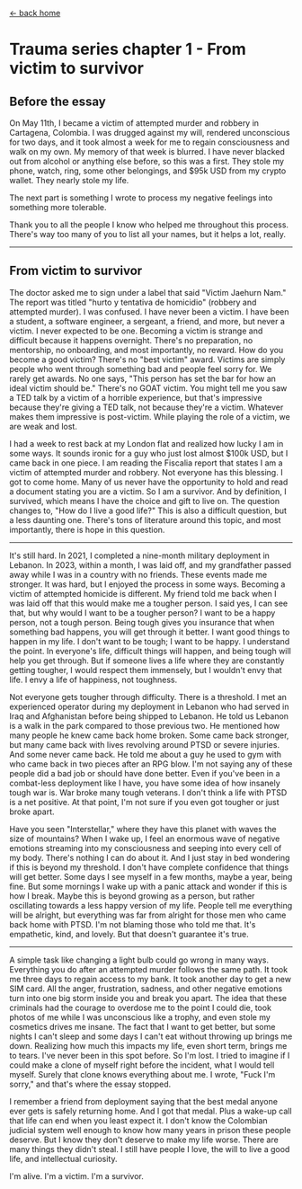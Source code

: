 [<- back home](/blog?home)

# **Trauma series chapter 1 - From victim to survivor**

## Before the essay

On May 11th, I became a victim of attempted murder and robbery in Cartagena, Colombia. I was drugged against my will, rendered unconscious for two days, and it took almost a week for me to regain consciousness and walk on my own. My memory of that week is blurred. I have never blacked out from alcohol or anything else before, so this was a first. They stole my phone, watch, ring, some other belongings, and $95k USD from my crypto wallet. They nearly stole my life.

The next part is something I wrote to process my negative feelings into something more tolerable.

Thank you to all the people I know who helped me throughout this process. There's way too many of you to list all your names, but it helps a lot, really.

----------------------------------------------

## From victim to survivor

The doctor asked me to sign under a label that said "Victim Jaehurn Nam." The report was titled "hurto y tentativa de homicidio" (robbery and attempted murder). I was confused. I have never been a victim. I have been a student, a software engineer, a sergeant, a friend, and more, but never a victim. I never expected to be one. Becoming a victim is strange and difficult because it happens overnight. There's no preparation, no mentorship, no onboarding, and most importantly, no reward. How do you become a good victim? There's no "best victim" award. Victims are simply people who went through something bad and people feel sorry for. We rarely get awards. No one says, "This person has set the bar for how an ideal victim should be." There's no GOAT victim. You might tell me you saw a TED talk by a victim of a horrible experience, but that's impressive because they're giving a TED talk, not because they're a victim. Whatever makes them impressive is post-victim. While playing the role of a victim, we are weak and lost.

I had a week to rest back at my London flat and realized how lucky I am in some ways. It sounds ironic for a guy who just lost almost $100k USD, but I came back in one piece. I am reading the Fiscalia report that states I am a victim of attempted murder and robbery. Not everyone has this blessing. I got to come home. Many of us never have the opportunity to hold and read a document stating you are a victim. So I am a survivor. And by definition, I survived, which means I have the choice and gift to live on. The question changes to, "How do I live a good life?" This is also a difficult question, but a less daunting one. There's tons of literature around this topic, and most importantly, there is hope in this question.

-----------------------

It's still hard. In 2021, I completed a nine-month military deployment in Lebanon. In 2023, within a month, I was laid off, and my grandfather passed away while I was in a country with no friends. These events made me stronger. It was hard, but I enjoyed the process in some ways. Becoming a victim of attempted homicide is different. My friend told me back when I was laid off that this would make me a tougher person. I said yes, I can see that, but why would I want to be a tougher person? I want to be a happy person, not a tough person. Being tough gives you insurance that when something bad happens, you will get through it better. I want good things to happen in my life. I don't want to be tough; I want to be happy. I understand the point. In everyone's life, difficult things will happen, and being tough will help you get through. But if someone lives a life where they are constantly getting tougher, I would respect them immensely, but I wouldn't envy that life. I envy a life of happiness, not toughness.

Not everyone gets tougher through difficulty. There is a threshold. I met an experienced operator during my deployment in Lebanon who had served in Iraq and Afghanistan before being shipped to Lebanon. He told us Lebanon is a walk in the park compared to those previous two. He mentioned how many people he knew came back home broken. Some came back stronger, but many came back with lives revolving around PTSD or severe injuries. And some never came back. He told me about a guy he used to gym with who came back in two pieces after an RPG blow. I'm not saying any of these people did a bad job or should have done better. Even if you've been in a combat-less deployment like I have, you have some idea of how insanely tough war is. War broke many tough veterans. I don't think a life with PTSD is a net positive. At that point, I'm not sure if you even got tougher or just broke apart.

Have you seen "Interstellar," where they have this planet with waves the size of mountains? When I wake up, I feel an enormous wave of negative emotions streaming into my consciousness and seeping into every cell of my body. There's nothing I can do about it. And I just stay in bed wondering if this is beyond my threshold. I don't have complete confidence that things will get better. Some days I see myself in a few months, maybe a year, being fine. But some mornings I wake up with a panic attack and wonder if this is how I break. Maybe this is beyond growing as a person, but rather oscillating towards a less happy version of my life. People tell me everything will be alright, but everything was far from alright for those men who came back home with PTSD. I'm not blaming those who told me that. It's empathetic, kind, and lovely. But that doesn't guarantee it's true.

-----------------------

A simple task like changing a light bulb could go wrong in many ways. Everything you do after an attempted murder follows the same path. It took me three days to regain access to my bank. It took another day to get a new SIM card. All the anger, frustration, sadness, and other negative emotions turn into one big storm inside you and break you apart. The idea that these criminals had the courage to overdose me to the point I could die, took photos of me while I was unconscious like a trophy, and even stole my cosmetics drives me insane. The fact that I want to get better, but some nights I can't sleep and some days I can't eat without throwing up brings me down. Realizing how much this impacts my life, even short term, brings me to tears. I've never been in this spot before. So I'm lost. I tried to imagine if I could make a clone of myself right before the incident, what I would tell myself. Surely that clone knows everything about me. I wrote, "Fuck I'm sorry," and that's where the essay stopped.

I remember a friend from deployment saying that the best medal anyone ever gets is safely returning home. And I got that medal. Plus a wake-up call that life can end when you least expect it. I don't know the Colombian judicial system well enough to know how many years in prison these people deserve. But I know they don't deserve to make my life worse. There are many things they didn't steal. I still have people I love, the will to live a good life, and intellectual curiosity.

I'm alive. I'm a victim. I'm a survivor.